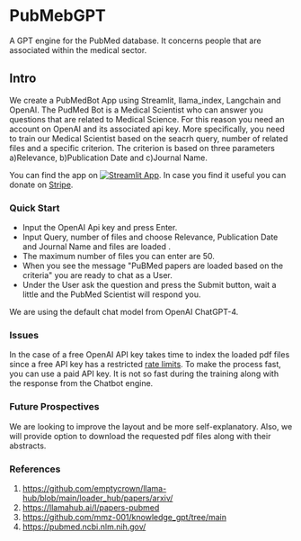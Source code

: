 # PubMebGPT
A GPT  engine for the PubMed database. It concerns people that are associated within the medical sector.


## **Intro**
We create a PubMedBot App  using Streamlit, llama_index, Langchain and OpenAI. The PudMed Bot is a Medical Scientist  who
can answer you  questions that are related to Medical Science. For this reason you need an account on OpenAI and its associated
api key. More specifically, you need to train our Medical Scientist based on the seacrh query,  number of related files and a specific criterion. The criterion is based on three parameters a)Relevance, b)Publication Date and c)Journal Name.

    
You can find the app on [![Streamlit App](https://static.streamlit.io/badges/streamlit_badge_black_white.svg)](dddsaada). In case you find it useful you can donate on [Stripe](https://buy.stripe.com/cN2dUu44OahXaJO288). 



### **Quick Start**  
- Input the OpenAI Api key and press Enter.
- Input Query, number of files and choose Relevance, Publication Date and Journal Name and files are loaded .
- The maximum number of files you can enter are 50. 
- When you see the message "PuBMed papers are loaded based on the criteria" you are ready to chat as a User.
- Under the User ask the question and press the Submit button, wait a little and the PubMed Scientist will respond you.

We are using the default chat model from OpenAI ChatGPT-4.

### Issues
In the case of a free OpenAI API key takes time to index the loaded pdf files since a free API key has a restricted [rate limits](https://platform.openai.com/docs/guides/rate-limits/overview). To make the process fast, you can use a paid API key. It is not so fast during the training along with the response from the Chatbot engine.

### Future Prospectives 
We  are looking to improve the layout and be more self-explanatory. Also, we will provide
option to download the requested pdf files along with their abstracts. 

### **References**
1. https://github.com/emptycrown/llama-hub/blob/main/loader_hub/papers/arxiv/
2. https://llamahub.ai/l/papers-pubmed
3. https://github.com/mmz-001/knowledge_gpt/tree/main
4. https://pubmed.ncbi.nlm.nih.gov/
